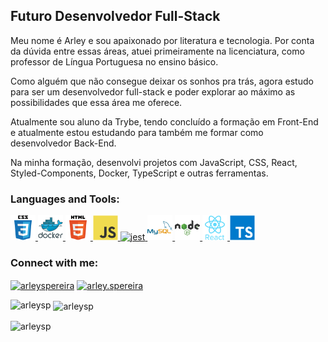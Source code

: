 ## Futuro Desenvolvedor Full-Stack

Meu nome é Arley e sou apaixonado por literatura e tecnologia. Por conta da dúvida entre essas áreas, atuei primeiramente na licenciatura, como professor de Língua Portuguesa no ensino básico. 

Como alguém que não consegue deixar os sonhos pra trás, agora estudo para ser um desenvolvedor full-stack e poder explorar ao máximo as possibilidades que essa área me oferece. 

Atualmente sou aluno da Trybe, tendo concluído a formação em Front-End e atualmente estou estudando para também me formar como desenvolvedor Back-End.

Na minha formação, desenvolvi projetos com JavaScript, CSS, React, Styled-Components, Docker, TypeScript e outras ferramentas. 

<h3 align="left">Languages and Tools:</h3>
<p align="left"> <a href="https://www.w3schools.com/css/" target="_blank" rel="noreferrer"> <img src="https://raw.githubusercontent.com/devicons/devicon/master/icons/css3/css3-original-wordmark.svg" alt="css3" width="40" height="40"/> </a> <a href="https://www.docker.com/" target="_blank" rel="noreferrer"> <img src="https://raw.githubusercontent.com/devicons/devicon/master/icons/docker/docker-original-wordmark.svg" alt="docker" width="40" height="40"/> </a> <a href="https://www.w3.org/html/" target="_blank" rel="noreferrer"> <img src="https://raw.githubusercontent.com/devicons/devicon/master/icons/html5/html5-original-wordmark.svg" alt="html5" width="40" height="40"/> </a> <a href="https://developer.mozilla.org/en-US/docs/Web/JavaScript" target="_blank" rel="noreferrer"> <img src="https://raw.githubusercontent.com/devicons/devicon/master/icons/javascript/javascript-original.svg" alt="javascript" width="40" height="40"/> </a> <a href="https://jestjs.io" target="_blank" rel="noreferrer"> <img src="https://www.vectorlogo.zone/logos/jestjsio/jestjsio-icon.svg" alt="jest" width="40" height="40"/> </a> <a href="https://www.mysql.com/" target="_blank" rel="noreferrer"> <img src="https://raw.githubusercontent.com/devicons/devicon/master/icons/mysql/mysql-original-wordmark.svg" alt="mysql" width="40" height="40"/> </a> <a href="https://nodejs.org" target="_blank" rel="noreferrer"> <img src="https://raw.githubusercontent.com/devicons/devicon/master/icons/nodejs/nodejs-original-wordmark.svg" alt="nodejs" width="40" height="40"/> </a> <a href="https://reactjs.org/" target="_blank" rel="noreferrer"> <img src="https://raw.githubusercontent.com/devicons/devicon/master/icons/react/react-original-wordmark.svg" alt="react" width="40" height="40"/> </a> <a href="https://www.typescriptlang.org/" target="_blank" rel="noreferrer"> <img src="https://raw.githubusercontent.com/devicons/devicon/master/icons/typescript/typescript-original.svg" alt="typescript" width="40" height="40"/> </a> </p>

<h3 align="left">Connect with me:</h3>
<p align="left">
<a href="https://linkedin.com/in/arleyspereira" target="blank"><img align="center" src="https://raw.githubusercontent.com/rahuldkjain/github-profile-readme-generator/master/src/images/icons/Social/linked-in-alt.svg" alt="arleyspereira" height="30" width="40" /></a>
<a href="https://instagram.com/arley.spereira" target="blank"><img align="center" src="https://raw.githubusercontent.com/rahuldkjain/github-profile-readme-generator/master/src/images/icons/Social/instagram.svg" alt="arley.spereira" height="30" width="40" /></a>
</p>

<p><img align="left" src="https://github-readme-stats.vercel.app/api/top-langs?username=arleysp&show_icons=true&locale=en&layout=compact" alt="arleysp" /></p>

<p>&nbsp;<img align="center" src="https://github-readme-stats.vercel.app/api?username=arleysp&show_icons=true&locale=en" alt="arleysp" /></p>

<p><img align="center" src="https://github-readme-streak-stats.herokuapp.com/?user=arleysp&" alt="arleysp" /></p>

